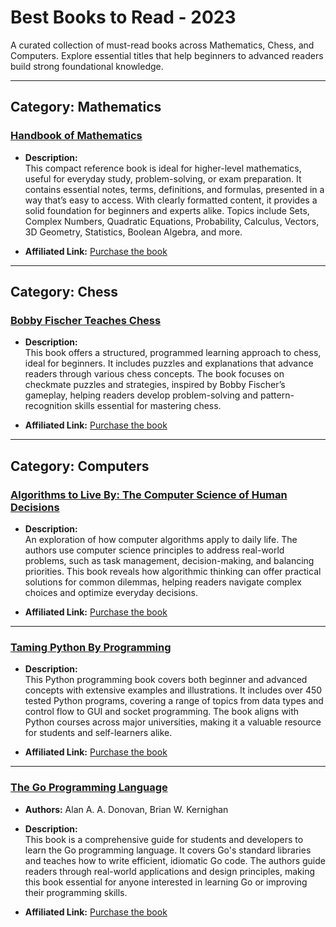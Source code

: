# Best Books to Read - 2023

A curated collection of must-read books across Mathematics, Chess, and Computers. Explore essential titles that help beginners to advanced readers build strong foundational knowledge.

---

## Category: Mathematics

### [Handbook of Mathematics](https://amzn.to/3AD3hke)

- **Description:**  
  This compact reference book is ideal for higher-level mathematics, useful for everyday study, problem-solving, or exam preparation. It contains essential notes, terms, definitions, and formulas, presented in a way that’s easy to access. With clearly formatted content, it provides a solid foundation for beginners and experts alike. Topics include Sets, Complex Numbers, Quadratic Equations, Probability, Calculus, Vectors, 3D Geometry, Statistics, Boolean Algebra, and more.

- **Affiliated Link:** [Purchase the book](https://amzn.to/3AD3hke)

---

## Category: Chess

### [Bobby Fischer Teaches Chess](https://amzn.to/48MddVm)

- **Description:**  
  This book offers a structured, programmed learning approach to chess, ideal for beginners. It includes puzzles and explanations that advance readers through various chess concepts. The book focuses on checkmate puzzles and strategies, inspired by Bobby Fischer’s gameplay, helping readers develop problem-solving and pattern-recognition skills essential for mastering chess.

- **Affiliated Link:** [Purchase the book](https://amzn.to/48MddVm)

---

## Category: Computers

### [Algorithms to Live By: The Computer Science of Human Decisions](https://amzn.to/48FC1OB)

- **Description:**  
  An exploration of how computer algorithms apply to daily life. The authors use computer science principles to address real-world problems, such as task management, decision-making, and balancing priorities. This book reveals how algorithmic thinking can offer practical solutions for common dilemmas, helping readers navigate complex choices and optimize everyday decisions.

- **Affiliated Link:** [Purchase the book](https://amzn.to/48FC1OB)

---

### [Taming Python By Programming](https://amzn.to/3O0wGYv)

- **Description:**  
  This Python programming book covers both beginner and advanced concepts with extensive examples and illustrations. It includes over 450 tested Python programs, covering a range of topics from data types and control flow to GUI and socket programming. The book aligns with Python courses across major universities, making it a valuable resource for students and self-learners alike.

- **Affiliated Link:** [Purchase the book](https://amzn.to/3O0wGYv)

---

### [The Go Programming Language](https://amzn.to/4fjYNhp)

- **Authors:** Alan A. A. Donovan, Brian W. Kernighan

- **Description:**  
  This book is a comprehensive guide for students and developers to learn the Go programming language. It covers Go's standard libraries and teaches how to write efficient, idiomatic Go code. The authors guide readers through real-world applications and design principles, making this book essential for anyone interested in learning Go or improving their programming skills.

- **Affiliated Link:** [Purchase the book](https://amzn.to/4fjYNhp)

